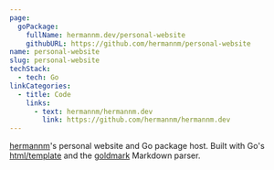 ```yaml
---
page:
  goPackage:
    fullName: hermannm.dev/personal-website
    githubURL: https://github.com/hermannm/personal-website
name: personal-website
slug: personal-website
techStack:
  - tech: Go
linkCategories:
  - title: Code
    links:
      - text: hermannm/hermannm.dev
        link: https://github.com/hermannm/hermannm.dev
---
```


[hermannm](https://github.com/hermannm)'s personal website and Go package host. Built with Go's
[html/template](https://pkg.go.dev/html/template) and the
[goldmark](https://github.com/yuin/goldmark) Markdown parser.
